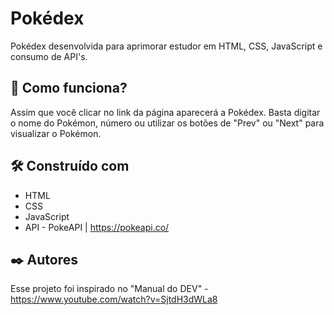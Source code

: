 # Pokédex

Pokédex desenvolvida para aprimorar estudor em HTML, CSS, JavaScript e consumo de API's.

## 🚀 Como funciona?

Assim que você clicar no link da página aparecerá a Pokédex. Basta digitar o nome do Pokémon, número ou utilizar os botões de "Prev" ou "Next" para visualizar o Pokémon.

## 🛠️ Construído com

* HTML
* CSS
* JavaScript
* API - PokeAPI | https://pokeapi.co/

## ✒️ Autores

Esse projeto foi inspirado no "Manual do DEV" - https://www.youtube.com/watch?v=SjtdH3dWLa8
